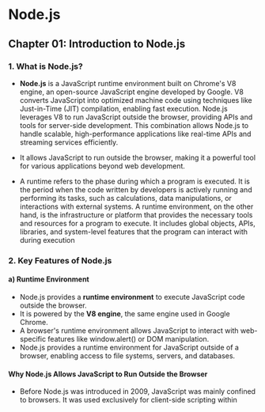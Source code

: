 # **Node.js**  

## **Chapter 01: Introduction to Node.js**  

### **1. What is Node.js?**  
- **Node.js** is a JavaScript runtime environment built on Chrome's V8 engine, an open-source JavaScript engine developed by Google. V8 converts JavaScript into optimized machine code using techniques like Just-in-Time (JIT) compilation, enabling fast execution. Node.js leverages V8 to run JavaScript outside the browser, providing APIs and tools for server-side development. This combination allows Node.js to handle scalable, high-performance applications like real-time APIs and streaming services efficiently.

- It allows JavaScript to run outside the browser, making it a powerful tool for various applications beyond web development.

- A runtime refers to the phase during which a program is executed. It is the period when the code written by developers is actively running and performing its tasks, such as calculations, data manipulations, or interactions with external systems. A runtime environment, on the other hand, is the infrastructure or platform that provides the necessary tools and resources for a program to execute. It includes global objects, APIs, libraries, and system-level features that the program can interact with during execution

### **2. Key Features of Node.js**  

#### **a) Runtime Environment**  
- Node.js provides a **runtime environment** to execute JavaScript code outside the browser.  
- It is powered by the **V8 engine**, the same engine used in Google Chrome.  
- A browser's runtime environment allows JavaScript to interact with web-specific features like window.alert() or DOM manipulation.
- Node.js provides a runtime environment for JavaScript outside of a browser, enabling access to file systems, servers, and databases.

#### **Why Node.js Allows JavaScript to Run Outside the Browser**
- Before Node.js was introduced in 2009, JavaScript was mainly confined to browsers. It was used exclusively for client-side scripting within <script> tags in HTML files. This meant developers had to use other programming languages (like Java or PHP) for server-side or backend tasks.

Node.js revolutionized this by enabling JavaScript to run on servers or standalone systems through its runtime environment built on the V8 engine (used in Chrome). This allows developers to:

- Use JavaScript for backend development (server-side programming).
- Access system-level features like file systems and databases that are unavailable in browsers.
- Write unified full-stack applications using a single language (JavaScript) for both frontend and backend

#### **b) Event-Driven Architecture**  
- Node.js follows an **event-driven architecture**, efficiently handling asynchronous operations.  
- This design allows it to manage multiple tasks without waiting for one to complete before starting another.  
- Event-driven architecture is a software design pattern where applications respond to events, such as changes in state or user actions, rather than following a predefined sequence of steps. It relies on components like event producers, routers, and consumers, enabling systems to process events asynchronously and independently
- In Node.js, this architecture is implemented through an event loop and the EventEmitter class. The event loop monitors events and triggers corresponding callback functions without blocking other operations. This allows Node.js to handle multiple asynchronous tasks efficiently, making it ideal for scalable and responsive applications

#### **c) Asynchronous I/O (Non-blocking I/O)**  
- Node.js performs **asynchronous I/O operations**, meaning tasks like reading/writing files or making network requests do not block the execution of other operations.  
- This is different from traditional synchronous programming, where tasks are executed sequentially.  

### **3. Development History of Node.js**  

#### **a) Creation and Early Development**  
- **Ryan Dahl** developed Node.js in **2009**.  
- Initially, he experimented with **SpiderMonkey**, Mozilla’s JavaScript engine, but later adopted Google’s **V8 engine** for its performance.  
- The project was originally named **web.js** but was later renamed **Node.js** to reflect its broader potential.  

#### **b) Support from Joyent**  
- **Joyent**, a technology company, saw potential in Node.js and supported its development.  

### **4. Comparison with Traditional Servers**  
- Before Node.js, web servers like Apache and PHP-based solutions primarily used a 
blocking I/O model, where each client request was handled by a separate thread or process. This approach consumed significant resources, as each connection required its own thread, leading to scalability issues when handling large numbers of concurrent users.
- Node.js introduced a non-blocking I/O model to address these limitations. Instead of creating a new thread for each connection, Node.js uses a single-threaded event loop to handle multiple requests asynchronously. This drastically reduces resource consumption and improves scalability.



### **5. The Evolution of NPM (Node Package Manager)**  
- **NPM** is a package manager for Node.js, allowing developers to install and manage libraries easily.  
- Developed by **Joyent** in **2010**, it was initially available for **macOS and Linux**.  
- In **2011**, Microsoft collaborated to bring NPM to **Windows**.  

### **6. Leadership and Community Transitions**  

#### **a) Leadership Changes**  
- In **2012**, **Ryan Dahl** stepped down, and **Isaac Z. Schlueter**, the creator of NPM, took over Node.js development.  

#### **b) The io.js Fork and Reunification**  
- In **2014**, due to internal disagreements, **Fedor Indutny** forked Node.js and created **io.js**.  
- In **2015**, the Node.js and io.js communities resolved their conflicts, merging back into a single project.  

#### **c) Formation of the OpenJS Foundation**  
- By **2019**, the **JS Foundation** and **Node.js Foundation** merged, forming the **OpenJS Foundation**, ensuring long-term community-driven development.  

### **7. Present and Future of Node.js**  
- Node.js continues to evolve with strong community support, making it one of the most popular JavaScript runtimes.  
- Its ecosystem, powered by **NPM**, provides a vast collection of libraries for building scalable and efficient applications.  

---

Extras:
- Apache HTTP Server: A widely used, open-source web server software that serves web pages and handles HTTP requests. It's part of the LAMP stack and supports various operating systems.

- Apache Servers: Generally refers to the Apache HTTP Server or other Apache projects like Tomcat. These servers facilitate web hosting and dynamic content delivery.

- Tomcat: An open-source application server developed by Apache, primarily used for running Java-based web applications. It supports servlets, JSPs, and other Java technologies.
